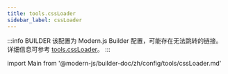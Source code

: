 ```yaml
---
title: tools.cssLoader
sidebar_label: cssLoader
---
```


:::info BUILDER
该配置为 Modern.js Builder 配置，可能存在无法跳转的链接。详细信息可参考 [tools.cssLoader](https://modernjs.dev/builder/zh/api/config-tools.html#tools-cssloader)。
:::

import Main from '@modern-js/builder-doc/zh/config/tools/cssLoader.md'

<Main />
